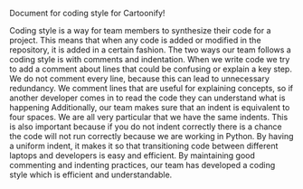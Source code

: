 Document for coding style for Cartoonify!

  Coding style is a way for team members to synthesize their code for a project. This means that when any code is added or modified in the repository, it is added in a certain fashion. The two ways our team follows a coding style is with comments and indentation. 
    When we write code we try to add a comment about lines that could be confusing or explain a key step. We do not comment every line, because this can lead to unnecessary redundancy. We comment lines that are useful for explaining concepts, so if another developer comes in to read the code they can understand what is happening 
    Additionally, our team makes sure that an indent is equivalent to four spaces. We are all very particular that we have the same indents. This is also important because if you do not indent correctly there is a chance the code will not run correctly because we are working in Python. By having a uniform indent, it makes it so that transitioning code between different laptops and developers is easy and efficient.
    By maintaining good commenting and indenting practices, our team has developed a coding style which is efficient and understandable.
